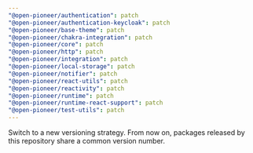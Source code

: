 ```yaml
---
"@open-pioneer/authentication": patch
"@open-pioneer/authentication-keycloak": patch
"@open-pioneer/base-theme": patch
"@open-pioneer/chakra-integration": patch
"@open-pioneer/core": patch
"@open-pioneer/http": patch
"@open-pioneer/integration": patch
"@open-pioneer/local-storage": patch
"@open-pioneer/notifier": patch
"@open-pioneer/react-utils": patch
"@open-pioneer/reactivity": patch
"@open-pioneer/runtime": patch
"@open-pioneer/runtime-react-support": patch
"@open-pioneer/test-utils": patch
---
```


Switch to a new versioning strategy.
From now on, packages released by this repository share a common version number.
